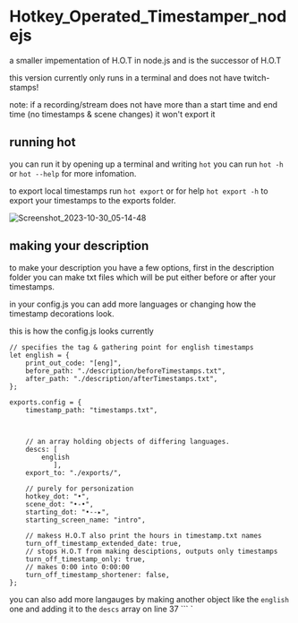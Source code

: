 # Hotkey_Operated_Timestamper_nodejs
a smaller impementation of H.O.T in node.js and is the successor of H.O.T

this version currently only runs in a terminal and does not have twitch-stamps!

note: if a recording/stream does not have more than a start time and end time (no timestamps & scene changes) it won't export it

## running hot
you can run it by opening up a terminal and writing `hot` you can run `hot -h` or `hot --help` for more infomation.

to export local timestamps run `hot export` or for help `hot export -h` to export your timestamps to the exports folder.

![Screenshot_2023-10-30_05-14-48](https://github.com/Grat10borg/Hotkey_Operated_Timestamper_nodejs/assets/109081987/2ac0d052-7a5a-4e74-9cef-31a8bbc0d680)


## making your description

to make your description you have a few options, first in the description folder you can make txt files which will be put either before or after your timestamps.

in your config.js you can add more languages or changing how the timestamp decorations look.

this is how the config.js looks currently

```
// specifies the tag & gathering point for english timestamps
let english = {
	print_out_code: "[eng]",
	before_path: "./description/beforeTimestamps.txt",
	after_path: "./description/afterTimestamps.txt",
};

exports.config = {
	timestamp_path: "timestamps.txt",
	


	// an array holding objects of differing languages.
	descs: [
		english
	       ],
	export_to: "./exports/",

	// purely for personization
	hotkey_dot: "•",
	scene_dot: "•-•",
	starting_dot: "•--▸",
	starting_screen_name: "intro",

	// makess H.O.T also print the hours in timestamp.txt names
	turn_off_timestamp_extended_date: true,
	// stops H.O.T from making desciptions, outputs only timestamps
	turn_off_timestamp_only: true,
	// makes 0:00 into 0:00:00 
	turn_off_timestamp_shortener: false,
};
```

you can also add more langauges by making another object like the `english` one and adding it to the `descs` array on line 37
``` `
